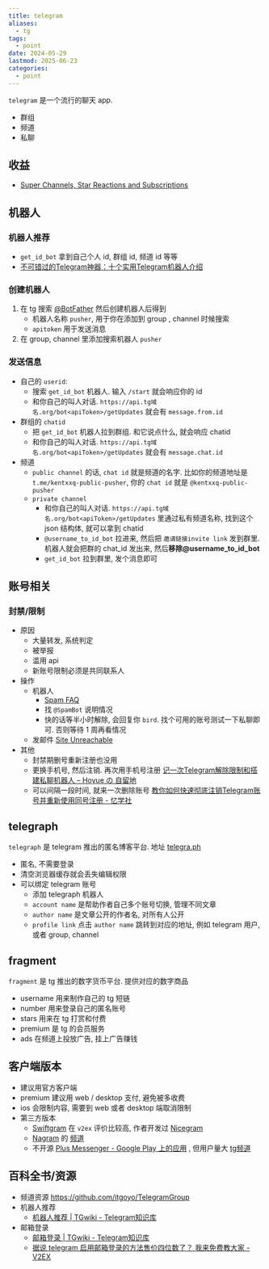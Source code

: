 ```yaml
---
title: telegram
aliases:
  - tg
tags:
  - point
date: 2024-05-29
lastmod: 2025-06-23
categories:
  - point
---
```


`telegram` 是一个流行的聊天 app.

- 群组
- 频道
- 私聊

## 收益

- [Super Channels, Star Reactions and Subscriptions](https://telegram.org/blog/superchannels-star-reactions-subscriptions)

## 机器人

### 机器人推荐

- `get_id_bot` 拿到自己个人 id, 群组 id, 频道 id 等等
- [不可错过的Telegram神器：十个实用Telegram机器人介绍](https://www.salesmartly.com/blog/docs/essential-telegram-tools-top-10-bots-introduction#0865bfed04fce4418f2b30b10396a4ce)

### 创建机器人

1. 在 tg 搜索 [@BotFather](https://telegram.me/BotFather) 然后创建机器人后得到
    - 机器人名称 `pusher`, 用于你在添加到 group , channel 时候搜索
    - `apitoken` 用于发送消息
2. 在 group, channel 里添加搜索机器人 `pusher`

### 发送信息

- 自己的 `userid`:
    - 搜索 `get_id_bot` 机器人. 输入 `/start` 就会响应你的 id
    - 和你自己的叫人对话. `https://api.tg域名.org/bot<apiToken>/getUpdates` 就会有 `message.from.id`
- 群组的 `chatid`
    - 把 `get_id_bot` 机器人拉到群组. 和它说点什么, 就会响应 chatid
    - 和你自己的叫人对话. `https://api.tg域名.org/bot<apiToken>/getUpdates` 就会有 `message.chat.id`
- 频道
    - `public channel` 的话, `chat id` 就是频道的名字. 比如你的频道地址是 `t.me/kentxxq-public-pusher`, 你的 `chat id` 就是 `@kentxxq-public-pusher`
    - `private channel`
        - 和你自己的叫人对话. `https://api.tg域名.org/bot<apiToken>/getUpdates` 里通过私有频道名称, 找到这个 json 结构体, 就可以拿到 chatid
        - `@username_to_id_bot` 拉进来, 然后把 `邀请链接invite link` 发到群里. 机器人就会把群的 chat_id 发出来, 然后**移除@username_to_id_bot**
        - `get_id_bot` 拉到群里, 发个消息即可

## 账号相关

### 封禁/限制

- 原因
    - 大量转发, 系统判定
    - 被举报
    - 滥用 api
    - 新账号限制必须是共同联系人
- 操作
    - 机器人
        - [Spam FAQ](https://telegram.org/faq_spam#q-what-do-i-do-now)
        - 找 `@SpamBot` 说明情况
        - 快的话等半小时解除, 会回复你 `bird`. 找个可用的账号测试一下私聊即可. 否则等待 1 周再看情况
    - 发邮件 [Site Unreachable](https://zhuanlan.zhihu.com/p/665245035)
- 其他
    - 封禁期删号重新注册也没用
    - 更换手机号, 然后注销. 再次用手机号注册 [记一次Telegram解除限制和搭建私聊机器人 – Hoyue の 自留地](https://hoyue.fun/telegram_spam_bot.html)
    - 可以间隔一段时间, 就来一次删除账号 [教你如何快速彻底注销Telegram账号并重新使用同号注册 - 忆学社](https://www.zeelis.com/t/432.html)

## telegraph

`telegraph` 是 telegram 推出的匿名博客平台. 地址 [telegra.ph](https://telegra.ph)

- 匿名, 不需要登录
- 清空浏览器缓存就会丢失编辑权限
- 可以绑定 telegram 账号
    - 添加 telegraph 机器人
    - `account name` 是帮助作者自己多个账号切换, 管理不同文章
    - `author name` 是文章公开的作者名, 对所有人公开
    - `profile link` 点击 `author name` 跳转到对应的地址, 例如 telegram 用户, 或者 group, channel

## fragment

`fragment` 是 tg 推出的数字货币平台. 提供对应的数字商品

- username 用来制作自己的 tg 短链
- number 用来登录自己的匿名账号
- stars 用来在 tg 打赏和付费
- premium 是 tg 的会员服务
- ads 在频道上投放广告, 挂上广告赚钱

## 客户端版本

- 建议用官方客户端
- premium 建议用 web / desktop 支付, 避免被多收费
- ios 会限制内容, 需要到 web 或者 desktop 端取消限制
- 第三方版本
    - [Swiftgram](https://github.com/Swiftgram/Telegram-iOS) 在 `v2ex` 评价比较高, 作者开发过 [Nicegram](https://github.com/nicegram/Nicegram-iOS)
    - [Nagram](https://github.com/NextAlone/Nagram) 的 [频道](https://t.me/nagram_channel)
    - 不开源 [Plus Messenger - Google Play 上的应用](https://play.google.com/store/apps/details?id=org.telegram.plus) , 但用户量大 [tg频道](https://t.me/plusmsgr)

## 百科全书/资源

- 频道资源 https://github.com/itgoyo/TelegramGroup
- 机器人推荐
    - [机器人推荐 \| TGwiki - Telegram知识库](https://tgnav.github.io/tgwiki/robot.html#%E5%AE%9E%E7%94%A8%E6%9C%BA%E5%99%A8%E4%BA%BA)
- 邮箱登录
    - [邮箱登录 \| TGwiki - Telegram知识库](https://tgnav.github.io/tgwiki/emaillogin.html)
    - [据说 telegram 启用邮箱登录的方法售价四位数了？ 我来免费教大家 - V2EX](https://www.v2ex.com/t/1037251)
